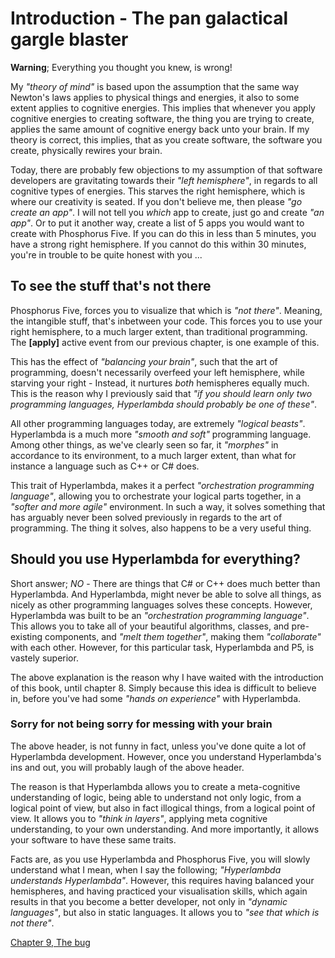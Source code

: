 # Introduction - The pan galactical gargle blaster

**Warning**; Everything you thought you knew, is wrong!

My *"theory of mind"* is based upon the assumption that the same way Newton's laws applies to physical things and energies, it also to some extent applies to cognitive energies. This implies that whenever you apply cognitive energies to creating software, the thing you are trying to create, applies the same amount of cognitive energy back unto your brain. If my theory is correct, this implies, that as you create software, the software you create, physically rewires your brain.

Today, there are probably few objections to my assumption of that software developers are gravitating towards their *"left hemisphere"*, in regards to all cognitive types of energies. This starves the right hemisphere, which is where our creativity is seated. If you don't believe me, then please *"go create an app"*. I will not tell you *which* app to create, just go and create *"an app"*. Or to put it another way, create a list of 5 apps you would want to create with Phosphorus Five. If you can do this in less than 5 minutes, you have a strong right hemisphere. If you cannot do this within 30 minutes, you're in trouble to be quite honest with you ...

## To see the stuff that's not there

Phosphorus Five, forces you to visualize that which is *"not there"*. Meaning, the intangible stuff, that's inbetween your code. This forces you to use your right hemisphere, to a much larger extent, than traditional programming. The **[apply]** active event from our previous chapter, is one example of this.

This has the effect of *"balancing your brain"*, such that the art of programming, doesn't necessarily overfeed your left hemisphere, while starving your right - Instead, it nurtures *both* hemispheres equally much. This is the reason why I previously said that *"if you should learn only two programming languages, Hyperlambda should probably be one of these"*.

All other programming languages today, are extremely *"logical beasts"*. Hyperlambda is a much more *"smooth and soft"* programming language. Among other things, as we've clearly seen so far, it *"morphes"* in accordance to its environment, to a much larger extent, than what for instance a language such as C++ or C# does.

This trait of Hyperlambda, makes it a perfect *"orchestration programming language"*, allowing you to orchestrate your logical parts together, in a *"softer and more agile"* environment. In such a way, it solves something that has arguably never been solved previously in regards to the art of programming. The thing it solves, also happens to be a very useful thing.

## Should you use Hyperlambda for everything?

Short answer; *NO* - There are things that C# or C++ does much better than Hyperlambda. And Hyperlambda, might never be able to solve all things, as nicely as other programming languages solves these concepts. However, Hyperlambda was built to be an *"orchestration programming language"*. This allows you to take all of your beautiful algorithms, classes, and pre-existing components, and *"melt them together"*, making them *"collaborate"* with each other. However, for this particular task, Hyperlambda and P5, is vastely superior.

The above explanation is the reason why I have waited with the introduction of this book, until chapter 8. Simply because this idea is difficult to believe in, before you've had some *"hands on experience"* with Hyperlambda.

### Sorry for not being sorry for messing with your brain

The above header, is not funny in fact, unless you've done quite a lot of Hyperlambda development. However, once you understand Hyperlambda's ins and out, you will probably laugh of the above header.

The reason is that Hyperlambda allows you to create a meta-cognitive understanding of logic, being able to understand not only logic, from a logical point of view, but also in fact illogical things, from a logical point of view. It allows you to *"think in layers"*, applying meta cognitive understanding, to your own understanding. And more importantly, it allows your software to have these same traits.

Facts are, as you use Hyperlambda and Phosphorus Five, you will slowly understand what I mean, when I say the following; *"Hyperlambda understands Hyperlambda"*. However, this requires having balanced your hemispheres, and having practiced your visualisation skills, which again results in that you become a better developer, not only in *"dynamic languages"*, but also in static languages. It allows you to *"see that which is not there"*.

[Chapter 9, The bug](chapter-9.md)
